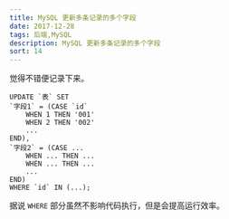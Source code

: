 ```yaml
---
title: MySQL 更新多条记录的多个字段
date: 2017-12-28
tags: 后端,MySQL
description: MySQL 更新多条记录的多个字段
sort: 14
---
```


觉得不错便记录下来。

```MySQL
UPDATE `表` SET
`字段1` = (CASE `id`
    WHEN 1 THEN '001'
    WHEN 2 THEN '002'
    ...
END),
`字段2` = (CASE ...
    WHEN ... THEN ...
    WHEN ... THEN ...
    ...
END)
WHERE `id` IN (...);
```

据说 `WHERE` 部分虽然不影响代码执行，但是会提高运行效率。